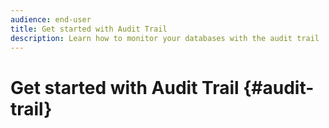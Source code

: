 ```yaml
---
audience: end-user
title: Get started with Audit Trail
description: Learn how to monitor your databases with the audit trail
---
```

# Get started with Audit Trail {#audit-trail}


